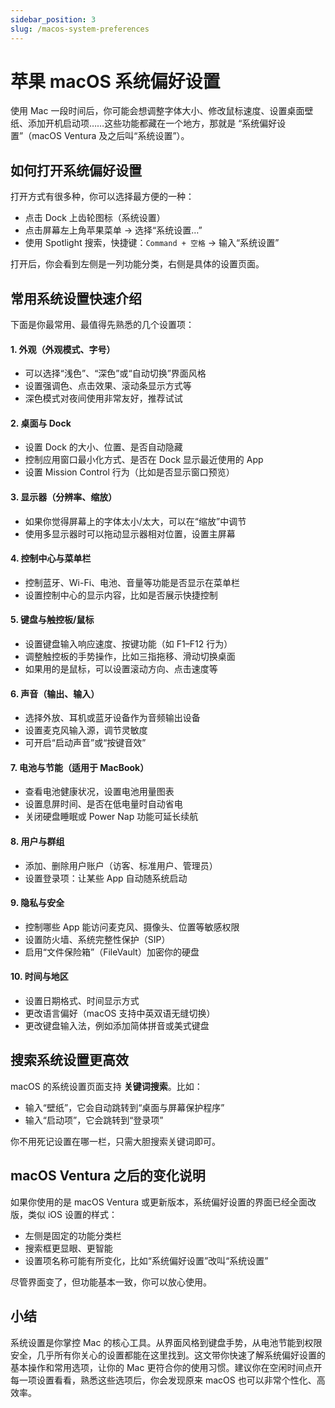 ```yaml
---
sidebar_position: 3
slug: /macos-system-preferences
---
```


# 苹果 macOS 系统偏好设置

使用 Mac 一段时间后，你可能会想调整字体大小、修改鼠标速度、设置桌面壁纸、添加开机启动项……这些功能都藏在一个地方，那就是 “系统偏好设置”（macOS Ventura 及之后叫“系统设置”）。



## 如何打开系统偏好设置

打开方式有很多种，你可以选择最方便的一种：

- 点击 Dock 上齿轮图标（系统设置）
- 点击屏幕左上角苹果菜单 → 选择“系统设置…”
- 使用 Spotlight 搜索，快捷键：`Command + 空格` → 输入“系统设置”

打开后，你会看到左侧是一列功能分类，右侧是具体的设置页面。



## 常用系统设置快速介绍

下面是你最常用、最值得先熟悉的几个设置项：

#### 1. 外观（外观模式、字号）

- 可以选择“浅色”、“深色”或“自动切换”界面风格
- 设置强调色、点击效果、滚动条显示方式等
- 深色模式对夜间使用非常友好，推荐试试

#### 2. 桌面与 Dock

- 设置 Dock 的大小、位置、是否自动隐藏
- 控制应用窗口最小化方式、是否在 Dock 显示最近使用的 App
- 设置 Mission Control 行为（比如是否显示窗口预览）

#### 3. 显示器（分辨率、缩放）

- 如果你觉得屏幕上的字体太小/太大，可以在“缩放”中调节
- 使用多显示器时可以拖动显示器相对位置，设置主屏幕

#### 4. 控制中心与菜单栏

- 控制蓝牙、Wi-Fi、电池、音量等功能是否显示在菜单栏
- 设置控制中心的显示内容，比如是否展示快捷控制

#### 5. 键盘与触控板/鼠标

- 设置键盘输入响应速度、按键功能（如 F1–F12 行为）
- 调整触控板的手势操作，比如三指拖移、滑动切换桌面
- 如果用的是鼠标，可以设置滚动方向、点击速度等

#### 6. 声音（输出、输入）

- 选择外放、耳机或蓝牙设备作为音频输出设备
- 设置麦克风输入源，调节灵敏度
- 可开启“启动声音”或“按键音效”

#### 7. 电池与节能（适用于 MacBook）

- 查看电池健康状况，设置电池用量图表
- 设置息屏时间、是否在低电量时自动省电
- 关闭硬盘睡眠或 Power Nap 功能可延长续航

#### 8. 用户与群组

- 添加、删除用户账户（访客、标准用户、管理员）
- 设置登录项：让某些 App 自动随系统启动

#### 9. 隐私与安全

- 控制哪些 App 能访问麦克风、摄像头、位置等敏感权限
- 设置防火墙、系统完整性保护（SIP）
- 启用“文件保险箱”（FileVault）加密你的硬盘

#### 10. 时间与地区

- 设置日期格式、时间显示方式
- 更改语言偏好（macOS 支持中英双语无缝切换）
- 更改键盘输入法，例如添加简体拼音或美式键盘



## 搜索系统设置更高效

macOS 的系统设置页面支持 **关键词搜索**。比如：

- 输入“壁纸”，它会自动跳转到“桌面与屏幕保护程序”
- 输入“启动项”，它会跳转到“登录项”

你不用死记设置在哪一栏，只需大胆搜索关键词即可。



## macOS Ventura 之后的变化说明

如果你使用的是 macOS Ventura 或更新版本，系统偏好设置的界面已经全面改版，类似 iOS 设置的样式：

- 左侧是固定的功能分类栏
- 搜索框更显眼、更智能
- 设置项名称可能有所变化，比如“系统偏好设置”改叫“系统设置”

尽管界面变了，但功能基本一致，你可以放心使用。



## 小结

系统设置是你掌控 Mac 的核心工具。从界面风格到键盘手势，从电池节能到权限安全，几乎所有你关心的设置都能在这里找到。这文带你快速了解系统偏好设置的基本操作和常用选项，让你的 Mac 更符合你的使用习惯。建议你在空闲时间点开每一项设置看看，熟悉这些选项后，你会发现原来 macOS 也可以非常个性化、高效率。
